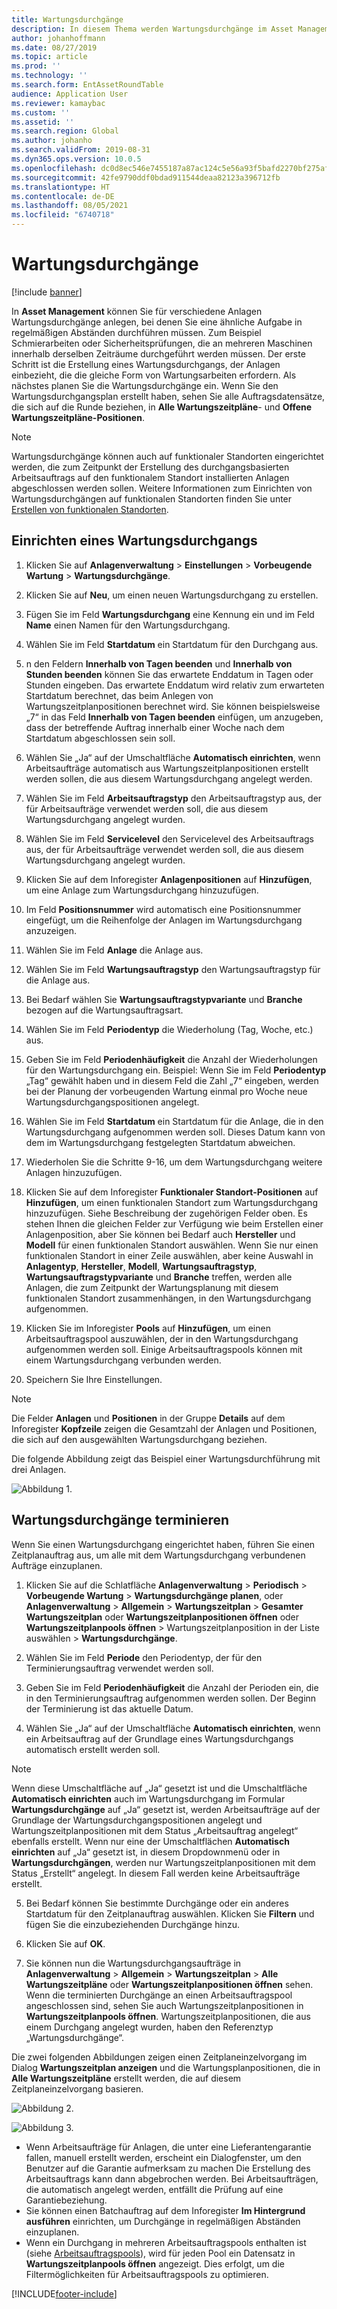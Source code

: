 ```yaml
---
title: Wartungsdurchgänge
description: In diesem Thema werden Wartungsdurchgänge im Asset Management erläutert.
author: johanhoffmann
ms.date: 08/27/2019
ms.topic: article
ms.prod: ''
ms.technology: ''
ms.search.form: EntAssetRoundTable
audience: Application User
ms.reviewer: kamaybac
ms.custom: ''
ms.assetid: ''
ms.search.region: Global
ms.author: johanho
ms.search.validFrom: 2019-08-31
ms.dyn365.ops.version: 10.0.5
ms.openlocfilehash: dc0d8ec546e7455187a87ac124c5e56a93f5bafd2270bf275af950991fc4b87e
ms.sourcegitcommit: 42fe9790ddf0bdad911544deaa82123a396712fb
ms.translationtype: HT
ms.contentlocale: de-DE
ms.lasthandoff: 08/05/2021
ms.locfileid: "6740718"
---
```

# <a name="maintenance-rounds"></a>Wartungsdurchgänge

[!include [banner](../../includes/banner.md)]

 

In **Asset Management** können Sie für verschiedene Anlagen Wartungsdurchgänge anlegen, bei denen Sie eine ähnliche Aufgabe in regelmäßigen Abständen durchführen müssen. Zum Beispiel Schmierarbeiten oder Sicherheitsprüfungen, die an mehreren Maschinen innerhalb derselben Zeiträume durchgeführt werden müssen. Der erste Schritt ist die Erstellung eines Wartungsdurchgangs, der Anlagen einbezieht, die die gleiche Form von Wartungsarbeiten erfordern. Als nächstes planen Sie die Wartungsdurchgänge ein. Wenn Sie den Wartungsdurchgangsplan erstellt haben, sehen Sie alle Auftragsdatensätze, die sich auf die Runde beziehen, in **Alle Wartungszeitpläne**- und **Offene Wartungszeitpläne-Positionen**.

>[!NOTE]
>Wartungsdurchgänge können auch auf funktionaler Standorten eingerichtet werden, die zum Zeitpunkt der Erstellung des durchgangsbasierten Arbeitsauftrags auf den funktionalem Standort installierten Anlagen abgeschlossen werden sollen. Weitere Informationen zum Einrichten von Wartungsdurchgängen auf funktionalen Standorten finden Sie unter [Erstellen von funktionalen Standorten](../functional-locations/create-functional-locations.md).

## <a name="set-up-a-maintenance-round"></a>Einrichten eines Wartungsdurchgangs

1. Klicken Sie auf **Anlagenverwaltung** > **Einstellungen** > **Vorbeugende Wartung** > **Wartungsdurchgänge**.

2. Klicken Sie auf **Neu**, um einen neuen Wartungsdurchgang zu erstellen.

3. Fügen Sie im Feld **Wartungsdurchgang** eine Kennung ein und im Feld **Name** einen Namen für den Wartungsdurchgang.

4. Wählen Sie im Feld **Startdatum** ein Startdatum für den Durchgang aus.

5. n den Feldern **Innerhalb von Tagen beenden** und **Innerhalb von Stunden beenden** können Sie das erwartete Enddatum in Tagen oder Stunden eingeben. Das erwartete Enddatum wird relativ zum erwarteten Startdatum berechnet, das beim Anlegen von Wartungszeitplanpositionen berechnet wird. Sie können beispielsweise „7“ in das Feld **Innerhalb von Tagen beenden** einfügen, um anzugeben, dass der betreffende Auftrag innerhalb einer Woche nach dem Startdatum abgeschlossen sein soll.

6. Wählen Sie „Ja“ auf der Umschaltfläche **Automatisch einrichten**, wenn Arbeitsaufträge automatisch aus Wartungszeitplanpositionen erstellt werden sollen, die aus diesem Wartungsdurchgang angelegt werden.

7. Wählen Sie im Feld **Arbeitsauftragstyp** den Arbeitsauftragstyp aus, der für Arbeitsaufträge verwendet werden soll, die aus diesem Wartungsdurchgang angelegt wurden.

8. Wählen Sie im Feld **Servicelevel** den Servicelevel des Arbeitsauftrags aus, der für Arbeitsaufträge verwendet werden soll, die aus diesem Wartungsdurchgang angelegt wurden.

9. Klicken Sie auf dem Inforegister **Anlagenpositionen** auf **Hinzufügen**, um eine Anlage zum Wartungsdurchgang hinzuzufügen.

10. Im Feld **Positionsnummer** wird automatisch eine Positionsnummer eingefügt, um die Reihenfolge der Anlagen im Wartungsdurchgang anzuzeigen.

11. Wählen Sie im Feld **Anlage** die Anlage aus.

12. Wählen Sie im Feld **Wartungsauftragstyp** den Wartungsauftragstyp für die Anlage aus.

13. Bei Bedarf wählen Sie **Wartungsauftragstypvariante** und **Branche** bezogen auf die Wartungsauftragsart.

14. Wählen Sie im Feld **Periodentyp** die Wiederholung (Tag, Woche, etc.) aus.

15. Geben Sie im Feld **Periodenhäufigkeit** die Anzahl der Wiederholungen für den Wartungsdurchgang ein. Beispiel: Wenn Sie im Feld **Periodentyp** „Tag“ gewählt haben und in diesem Feld die Zahl „7“ eingeben, werden bei der Planung der vorbeugenden Wartung einmal pro Woche neue Wartungsdurchgangspositionen angelegt.

16. Wählen Sie im Feld **Startdatum** ein Startdatum für die Anlage, die in den Wartungsdurchgang aufgenommen werden soll. Dieses Datum kann von dem im Wartungsdurchgang festgelegten Startdatum abweichen.

17. Wiederholen Sie die Schritte 9-16, um dem Wartungsdurchgang weitere Anlagen hinzuzufügen.

18. Klicken Sie auf dem Inforegister **Funktionaler Standort-Positionen** auf **Hinzufügen**, um einen funktionalen Standort zum Wartungsdurchgang hinzuzufügen. Siehe Beschreibung der zugehörigen Felder oben. Es stehen Ihnen die gleichen Felder zur Verfügung wie beim Erstellen einer Anlagenposition, aber Sie können bei Bedarf auch **Hersteller** und **Modell** für einen funktionalen Standort auswählen. Wenn Sie nur einen funktionalen Standort in einer Zeile auswählen, aber keine Auswahl in **Anlagentyp**, **Hersteller**, **Modell**, **Wartungsauftragstyp**, **Wartungsauftragstypvariante** und **Branche** treffen, werden alle Anlagen, die zum Zeitpunkt der Wartungsplanung mit diesem funktionalen Standort zusammenhängen, in den Wartungsdurchgang aufgenommen.

19. Klicken Sie im Inforegister **Pools** auf **Hinzufügen**, um einen Arbeitsauftragspool auszuwählen, der in den Wartungsdurchgang aufgenommen werden soll. Einige Arbeitsauftragspools können mit einem Wartungsdurchgang verbunden werden.

20. Speichern Sie Ihre Einstellungen.

>[!NOTE]
>Die Felder **Anlagen** und **Positionen** in der Gruppe **Details** auf dem Inforegister **Kopfzeile** zeigen die Gesamtzahl der Anlagen und Positionen, die sich auf den ausgewählten Wartungsdurchgang beziehen.

Die folgende Abbildung zeigt das Beispiel einer Wartungsdurchführung mit drei Anlagen.

![Abbildung 1.](media/13-preventive-maintenance.png)


## <a name="schedule-maintenance-rounds"></a>Wartungsdurchgänge terminieren

Wenn Sie einen Wartungsdurchgang eingerichtet haben, führen Sie einen Zeitplanauftrag aus, um alle mit dem Wartungsdurchgang verbundenen Aufträge einzuplanen.

1. Klicken Sie auf die Schlatfläche **Anlagenverwaltung** > **Periodisch** > **Vorbeugende Wartung** > **Wartungsdurchgänge planen**, oder **Anlagenverwaltung** > **Allgemein** > **Wartungszeitplan** > **Gesamter Wartungszeitplan** oder **Wartungszeitplanpositionen öffnen** oder **Wartungszeitplanpools öffnen** > Wartungszeitplanposition in der Liste auswählen > **Wartungsdurchgänge**.

2. Wählen Sie im Feld **Periode** den Periodentyp, der für den Terminierungsauftrag verwendet werden soll.

3. Geben Sie im Feld **Periodenhäufigkeit** die Anzahl der Perioden ein, die in den Terminierungsauftrag aufgenommen werden sollen. Der Beginn der Terminierung ist das aktuelle Datum.

4. Wählen Sie „Ja“ auf der Umschaltfläche **Automatisch einrichten**, wenn ein Arbeitsauftrag auf der Grundlage eines Wartungsdurchgangs automatisch erstellt werden soll.

>[!NOTE]
>Wenn diese Umschaltfläche auf „Ja“ gesetzt ist und die Umschaltfläche **Automatisch einrichten** auch im Wartungsdurchgang im Formular **Wartungsdurchgänge** auf „Ja“ gesetzt ist, werden Arbeitsaufträge auf der Grundlage der Wartungsdurchgangspositionen angelegt und Wartungszeitplanpositionen mit dem Status „Arbeitsauftrag angelegt“ ebenfalls erstellt. Wenn nur eine der Umschaltflächen **Automatisch einrichten** auf „Ja“ gesetzt ist, in diesem Dropdownmenü oder in **Wartungsdurchgängen**, werden nur Wartungszeitplanpositionen mit dem Status „Erstellt“ angelegt. In diesem Fall werden keine Arbeitsaufträge erstellt.

5. Bei Bedarf können Sie bestimmte Durchgänge oder ein anderes Startdatum für den Zeitplanauftrag auswählen. Klicken Sie **Filtern** und fügen Sie die einzubeziehenden Durchgänge hinzu.

6. Klicken Sie auf **OK**.

7. Sie können nun die Wartungsdurchgangsaufträge in **Anlagenverwaltung** > **Allgemein** > **Wartungszeitplan** > **Alle Wartungszeitpläne** oder **Wartungszeitplanpositionen öffnen** sehen. Wenn die terminierten Durchgänge an einen Arbeitsauftragspool angeschlossen sind, sehen Sie auch Wartungszeitplanpositionen in **Wartungszeitplanpools öffnen**. Wartungszeitplanpositionen, die aus einem Durchgang angelegt wurden, haben den Referenztyp „Wartungsdurchgänge“.

Die zwei folgenden Abbildungen zeigen einen Zeitplaneinzelvorgang im Dialog **Wartungszeitplan anzeigen** und die Wartungsplanpositionen, die in **Alle Wartungszeitpläne** erstellt werden, die auf diesem Zeitplaneinzelvorgang basieren.

![Abbildung 2.](media/14-preventive-maintenance.png)

![Abbildung 3.](media/15-preventive-maintenance.png)

- Wenn Arbeitsaufträge für Anlagen, die unter eine Lieferantengarantie fallen, manuell erstellt werden, erscheint ein Dialogfenster, um den Benutzer auf die Garantie aufmerksam zu machen Die Erstellung des Arbeitsauftrags kann dann abgebrochen werden. Bei Arbeitsaufträgen, die automatisch angelegt werden, entfällt die Prüfung auf eine Garantiebeziehung.  
- Sie können einen Batchauftrag auf dem Inforegister **Im Hintergrund ausführen** einrichten, um Durchgänge in regelmäßigen Abständen einzuplanen.  
- Wenn ein Durchgang in mehreren Arbeitsauftragspools enthalten ist (siehe [Arbeitsauftragspools](../work-orders/work-order-pools.md)), wird für jeden Pool ein Datensatz in **Wartungszeitplanpools öffnen** angezeigt. Dies erfolgt, um die Filtermöglichkeiten für Arbeitsauftragspools zu optimieren.



[!INCLUDE[footer-include](../../../includes/footer-banner.md)]
